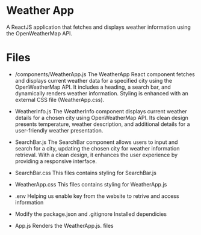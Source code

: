 # Weather App

A ReactJS application that fetches and displays weather information using the OpenWeatherMap API.

# Files
- /components/WeatherApp.js
The WeatherApp React component fetches and displays current weather data for a specified city using the OpenWeatherMap API. It includes a heading, a search bar, and dynamically renders weather information. Styling is enhanced with an external CSS file (WeatherApp.css).

- WeatherInfo.js
The WeatherInfo component displays current weather details for a chosen city using OpenWeatherMap API. Its clean design  presents temperature, weather description, and additional details for a user-friendly weather presentation.

- SearchBar.js
The SearchBar component allows users to input and search for a city, updating the chosen city for weather information retrieval. With a clean  design, it enhances the user experience by providing a responsive interface.

- SearchBar.css
This files contains styling for SearchBar.js

- WeatherApp.css
This files contains styling for WeatherApp.js

- .env
Helping us enable key from the website to retrive and access information 

- Modify the package.json and .gitignore
Installed dependicies 

- App.js
Renders the WeatherApp.js. files 
